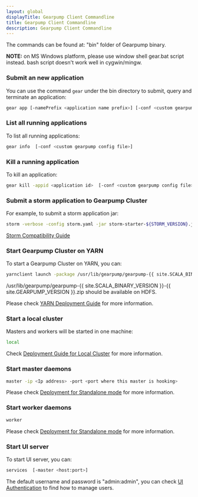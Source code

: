 ```yaml
---
layout: global
displayTitle: Gearpump Client Commandline
title: Gearpump Client Commandline
description: Gearpump Client Commandline
---
```


The commands can be found at: "bin" folder of Gearpump binary.

**NOTE:** on MS Windows platform, please use window shell gear.bat script instead. bash script doesn't work well in cygwin/mingw.

### Submit an new application

You can use the command `gear` under the bin directory to submit, query and terminate an application:

```bash
gear app [-namePrefix <application name prefix>] [-conf <custom gearpump config file>] -jar xx.jar MainClass <arg1> <arg2> ...
```

### List all running applications
To list all running applications:

```bash
gear info  [-conf <custom gearpump config file>]
```

### Kill a running application
To kill an application:

```bash
gear kill -appid <application id>  [-conf <custom gearpump config file>]
```

### Submit a storm application to Gearpump Cluster
For example, to submit a storm application jar:

```bash
storm -verbose -config storm.yaml -jar storm-starter-${STORM_VERSION}.jar storm.starter.ExclamationTopology exclamation
```

[Storm Compatibility Guide](dev-storm.html)

### Start Gearpump Cluster on YARN
To start a Gearpump Cluster on YARN, you can:

```bash
yarnclient launch -package /usr/lib/gearpump/gearpump-{{ site.SCALA_BINARY_VERSION }}-{{ site.GEARPUMP_VERSION }}.zip
```
/usr/lib/gearpump/gearpump-{{ site.SCALA_BINARY_VERSION }}-{{ site.GEARPUMP_VERSION }}.zip should be available on HDFS.

Please check [YARN Deployment Guide](deployment-yarn.html) for more information.

### Start a local cluster
Masters and workers will be started in one machine:

```bash
local
```

Check [Deployment Guide for Local Cluster](deployment-local.html) for more information.

### Start master daemons

```bash
master -ip <Ip address> -port <port where this master is hooking>
```

Please check [Deployment for Standalone mode](deployment-standalone.html) for more information.

### Start worker daemons

```bash
worker
```

Please check [Deployment for Standalone mode](deployment-standalone.html) for more information.

### Start UI server

To start UI server, you can:

```bash
services  [-master <host:port>]
```

The default username and password is "admin:admin", you can check
[UI Authentication](deployment-ui-authentication.html) to find how to manage users.